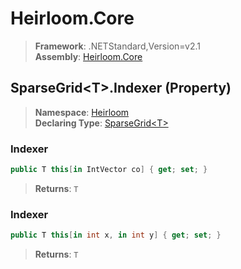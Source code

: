 # Heirloom.Core

> **Framework**: .NETStandard,Version=v2.1  
> **Assembly**: [Heirloom.Core][0]

## SparseGrid\<T>.Indexer (Property)

> **Namespace**: [Heirloom][0]  
> **Declaring Type**: [SparseGrid\<T>][1]

### Indexer

```cs
public T this[in IntVector co] { get; set; }
```

> **Returns**: `T`

### Indexer

```cs
public T this[in int x, in int y] { get; set; }
```

> **Returns**: `T`

[0]: ../../../Heirloom.Core.md
[1]: ../SparseGrid[T].md
